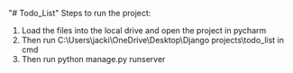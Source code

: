 "# Todo_List" 
Steps to run the project:
  1. Load the files into the local drive and open the project in pycharm
  2. Then run C:\Users\jacki\OneDrive\Desktop\Django projects\todo_list in cmd
  3. Then run python manage.py runserver

